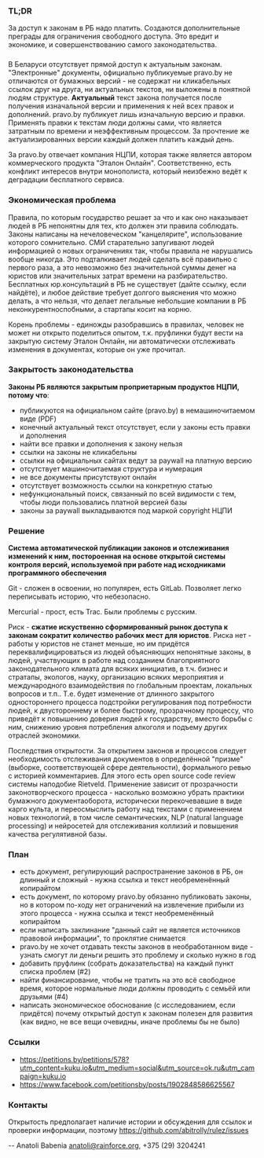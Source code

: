 ### TL;DR

За доступ к законам в РБ надо платить. Создаются дополнительные преграды для ограничения свободного доступа. Это вредит и экономике, и совершенствованию самого законодательства.

### 

В Беларуси отсутствует прямой доступ к актуальным законам. "Электронные" документы, официально публикуемые pravo.by не отличаются от бумажных версий - не содержат ни кликабельных ссылок друг на друга, ни актуальных текстов, ни выложены в понятной людям структуре.  **Актуальный** текст закона получается после получения изначальной версии и применения к ней всех правок и дополнений. pravo.by публикует лишь изначальную версию и правки. Применять правки к текстам люди должны сами, что является затратным по времени и неэффективным процессом. За прочтение же актуализированных версии каждый должен платить каждый день.

За pravo.by отвечает компания НЦПИ, которая также является автором коммерческого продукта "Эталон Онлайн". Соответственно, есть конфликт интересов внутри монополиста, который неизбежно ведёт к деградации бесплатного сервиса.

### Экономическая проблема

Правила, по которым государство решает за что и как оно наказывает людей в РБ непонятны для тех, кто должен эти правила соблюдать. Законы написаны на нечеловеческом "канцелярите", использование которого сомнительно. СМИ старательно запугивают людей информацией о новых ограничениях так, чтобы правила не нарушались вообще никогда. Это подталкивает людей сделать всё правильно с первого раза, а это невозможно без значительной суммы денег на юристов или значительных затрат времени на разбирательство. Бесплатных юр.консультаций в РБ не существует (дайте ссылку, если найдёте), и любое действие требует долгого выяснения что можно делать, а что нельзя, что делает легальные небольшие компании в РБ неконкурентноспобными, а стартапы косит на корню.

Корень проблемы - единожды разобравшись в правилах, человек не может ни открыто поделиться опытом, т.к. пруфлинки будут вести на закрытую систему Эталон Онлайн, ни автоматически отслеживать изменения в документах, которые он уже прочитал.

### Закрытость законодательства

 **Законы РБ являются закрытым проприетарным продуктов НЦПИ, потому что**:

- публикуются на официальном сайте (pravo.by) в немашиночитаемом виде (PDF)
- конечный актуальный текст отсутствует, если у законы есть правки и дополнения
- найти все правки и дополнения к закону нельзя
- ссылки на законы не кликабельны
- ссылки на официальных сайтах ведут за paywall на платную версию
- отсутствует машиночитаемая структура и нумерация
- не все документы присутствуют онлайн
- отсутствует возможность ссылки на конкретную статью
- нефункциональный поиск, связанный по всей видимости с тем, чтобы люди
  пользовались платной версией базы
- законы за paywall выкладываются под маркой copyright НЦПИ

### Решение

**Система автоматической публикации законов и отслеживания изменений к
ним, постороенная на основе открытой системы контроля версий,
используемой при работе над исходниками программного обеспечения**

Git - сложен в освоении, но популярен, есть GitLab. Позволяет легко
переписывать историю, что небезопасно.

Mercurial - прост, есть Trac. Были проблемы с русским.

Риск - **сжатие искуственно сформированный рынок доступа к законам
сократит количество рабочих мест для юристов**. Риска нет - работы у
юристов не станет меньше, но им придётся переквалифицироваться из
людей объясняющих непонятные законы, в людей, участвующих в работе
над созданием благоприятного законодательного климата для всяких
инициатив, в т.ч. бизнес и стратапы, экологов, науку, организацию
всяких мероприятия и международного взаимодействия по глобальным
проектам, локальных вопросов и т.п.. Т.е. будет изменение от длинного
закрытого одностороннего процесса подстройки регулирования под
потребности людей, к двустороннему и более быстрому, прозрачному
процессу, что приведёт к повышению доверия людей к государству,
вместо борьбы с ним, снижению уровня потребления алкоголя и подъему
других отраслей экономики.

Последствия открытости. За открытием законов и процессов следует
необходимость отслеживания документов в определённой "призме" (выборке,
соответствующей сфере деятельности), формального ревью с историей
комментариев. Для этого есть open source code review системы наподобие
Rietveld. Применение зависит от прозрачности законотворческого
процесса - насколько возможно убрать практики бумажного документаоборота,
исторически перекочевавшие в виде карго культа, и переосмыслить работу
над текстами с применением новых технологий, в том числе семантических,
NLP (natural language processing) и нейросетей для отслеживания коллизий
и повышения качества регулятивной базы.


### План

 - есть документ, регулирующий распространение законов в РБ, он длинный
   и сложный - нужна ссылка и текст необременённый копирайтом
 - есть документ, по которому pravo.by обязанно публиковать законы, но
   в котором по-ходу нет ограничений на извлечение прибыли из этого
   процесса - нужна ссылка и текст необременённый копирайтом
 - если написать заклинание "данный сайт не является источников
   правовой информации", то проклятие снимается
 - pravo.by не хочет отдавать тексты законов в необработанном виде -
   узнать смогут ли деньги решить это проблему и сколько нужно в год
 - добавить пруфлинк (собрать доказательства) на каждый пункт списка
   проблем (#2)
 - найти финансирование, чтобы не тратить на это всё свободное время,
   которое нормальные люди должны проводить с семьёй или друзьями (#4)
 - написать экономическое обоснование (с исследованием, если придётся)
   почему открытый доступ к законам полезен для развития (как видно, не
   все вещи очевидны, иначе проблемы бы не было)


### Ссылки

 * https://petitions.by/petitions/578?utm_content=kuku.io&utm_medium=social&utm_source=ok.ru&utm_campaign=kuku.io
 * https://www.facebook.com/petitionsby/posts/1902848586625567

### Контакты

Открытость предполагает наличие истории и обсуждения для ссылок и
проверки информации, поэтому https://github.com/abitrolly/rulez/issues

 -- Anatoli Babenia <anatoli@rainforce.org>, +375 (29) 3204241

